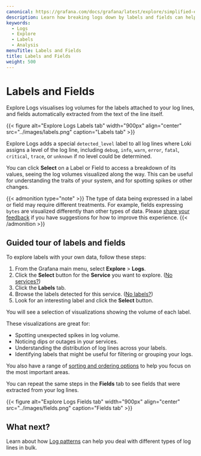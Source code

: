 ```yaml
---
canonical: https://grafana.com/docs/grafana/latest/explore/simplified-exploration/logs/labels-and-fields/
description: Learn how breaking logs down by labels and fields can help you find the signal in the noise.
keywords:
  - Logs
  - Explore
  - Labels
  - Analysis
menuTitle: Labels and Fields
title: Labels and Fields
weight: 500
---
```


# Labels and Fields

Explore Logs visualises log volumes for the labels attached to your log lines, and fields automatically extracted from the text of the line itself.

{{< figure alt="Explore Logs Labels tab" width="900px" align="center" src="../images/labels.png" caption="Labels tab" >}}

Explore Logs adds a special `detected_level` label to all log lines where Loki assigns a level of the log line, including `debug`, `info`, `warn`, `error`, `fatal`, `critical`, `trace`, or `unknown` if no level could be determined.

You can click **Select** on a Label or Field to access a breakdown of its values, seeing the log volumes visualized along the way.
This can be useful for understanding the traits of your system, and for spotting spikes or other changes.

{{< admonition type="note" >}}
The type of data being expressed in a label or field may require different treatments. For example, fields expressing `bytes` are visualized differently than other types of data. Please [share your feedback](https://forms.gle/1sYWCTPvD72T1dPH9) if you have suggestions for how to improve this experience.
{{< /admonition >}}

## Guided tour of labels and fields

To explore labels with your own data, follow these steps:

1. From the Grafana main menu, select **Explore** > **Logs**.
1. Click the **Select** button for the **Service** you want to explore. ([No services?](https://grafana.com/docs/grafana-cloud/visualizations/simplified-exploration/logs/troubleshooting/#there-are-no-services))
1. Click the **Labels** tab.
1. Browse the labels detected for this service. ([No labels?](https://grafana.com/docs/grafana-cloud/visualizations/simplified-exploration/logs/troubleshooting/#there-are-no-labels))
1. Look for an interesting label and click the **Select** button.

You will see a selection of visualizations showing the volume of each label.

These visualizations are great for:

- Spotting unexpected spikes in log volume.
- Noticing dips or outages in your services.
- Understanding the distribution of log lines across your labels.
- Identifying labels that might be useful for filtering or grouping your logs.

You also have a range of [sorting and ordering options](https://grafana.com/docs/grafana-cloud/visualizations/simplified-exploration/logs/ordering/) to help you focus on the most important areas.

You can repeat the same steps in the **Fields** tab to see fields that were extracted from your log lines.

{{< figure alt="Explore Logs Fields tab" width="900px" align="center" src="../images/fields.png" caption="Fields tab" >}}

## What next?

Learn about how [Log patterns](https://grafana.com/docs/grafana-cloud/visualizations/simplified-exploration/logs/patterns/) can help you deal with different types of log lines in bulk.
